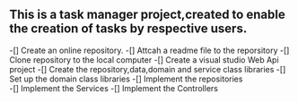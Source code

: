 ## This is a task manager project,created to enable the creation of tasks by respective users. 
-[] Create an online repository.
-[] Attcah a readme file to the reporsitory
-[] Clone repository to the local computer
-[] Create a visual studio Web Api project
-[] Create the repository,data,domain and service class libraries
-[] Set up the domain class libraries
-[] Implement the repositories  
-[] Implement the Services
-[] Implement the Controllers
